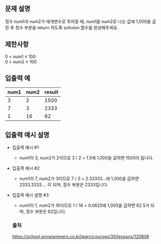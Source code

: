 ## 문제 설명
정수 num1과 num2가 매개변수로 주어질 때, num1을 num2로 나눈 값에 1,000을 곱한 후 정수 부분을 return 하도록 soltuion 함수를 완성해주세요.


## 제한사항
0 < num1 ≤ 100<br/>
0 < num2 ≤ 100

## 입출력 예

|num1|num2|result|
|------|---|---|
|3|2|1500|
|7|3|2333|
|1|16|62|

## 입출력 예시 설명

* 입출력 예시 #1

  * num1이 3, num2가 2이므로 3 / 2 = 1.5에 1,000을 곱하면 1500이 됩니다.

* 입출력 예시 #2

  * num1이 7, num2가 3이므로 7 / 3 = 2.33333...에 1,000을 곱하면 2333.3333.... 이 되며, 정수 부분은 2333입니다.

* 입출력 예시 설명 #3

  * num1이 1, num2가 16이므로 1 / 16 = 0.0625에 1,000을 곱하면 62.5가 되며, 정수 부분은 62입니다.

  ### 출처
  https://school.programmers.co.kr/learn/courses/30/lessons/120806